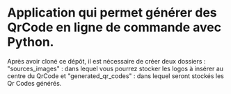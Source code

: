 # Application qui permet générer des QrCode en ligne de commande avec Python.
Après avoir cloné ce dépôt, il est nécessaire de créer deux dossiers :
"sources_images" : dans lequel vous pourrez stocker les logos à insérer au centre du QrCode et
"generated_qr_codes" : dans lequel seront stockés les Qr Codes générés.